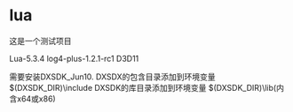 # lua
这是一个测试项目


Lua-5.3.4
log4-plus-1.2.1-rc1
D3D11

需要安装DXSDK_Jun10. 
DXSDX的包含目录添加到环境变量 $(DXSDK_DIR)\include
DXSDK的库目录添加到环境变量 $(DXSDK_DIR)\lib(内含x64或x86)